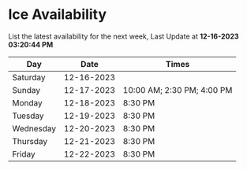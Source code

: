 # Ice Availability

List the latest availability for the next week, Last Update at **12-16-2023 03:20:44 PM**

| Day         | Date        | Times       |
| ----------- | ----------- | ----------- |
|Saturday|12-16-2023||
|Sunday|12-17-2023|10:00 AM; 2:30 PM; 4:00 PM|
|Monday|12-18-2023|8:30 PM|
|Tuesday|12-19-2023|8:30 PM|
|Wednesday|12-20-2023|8:30 PM|
|Thursday|12-21-2023|8:30 PM|
|Friday|12-22-2023|8:30 PM|
